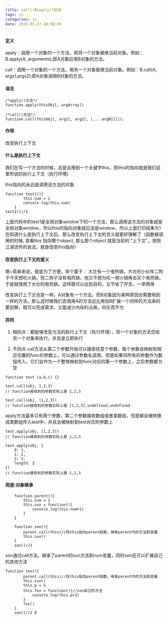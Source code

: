 ```yaml
---
title: call()和apply()区别
tags: js
categories: js
date: 2019-03-27 10:58:03
---
```


#### 定义
apply：调用一个对象的一个方法，用另一个对象替换当前对象。例如：B.apply(A, arguments);即A对象应用B对象的方法。

call：调用一个对象的一个方法，用另一个对象替换当前对象。例如：B.call(A, args1,args2);即A对象调用B对象的方法。
<!--more-->
#### 语法
```
/*apply()方法*/
function.apply(thisObj[, argArray])

/*call()方法*/
function.call(thisObj[, arg1[, arg2[, [,...argN]]]]);
```

#### 作用
改变执行上下文

#### 什么是执行上下文
我们在写一个方法的时候，总是会用到一个关键字this，而this的指向就是我们这里所说的执行上下文（执行环境）

this指向的永远是调用该方法的对象
```
function test1(){
        this.num = 1
        console.log(this.num)
    }
test1()//1
```
上面代码中的test1是全局对象window下的一个方法，那么调用该方法的对象就是全局对象window，所以this的指向对象就应该是window，所以上面打印结果为1
在知道什么是执行上下文后，那么改变执行上下文的含义就更好理解了（函数被调用的时候, 查看this 指向哪个object, 那么那个object 就是当前的 "上下文"。按照江湖流传的说法，就是改变this指向）

#### 改变执行上下文的意义
嗯~简单来说，就是为了方便，举个栗子：
大壮有一个电热锅，大壮的小伙伴二狗子今天想吃火锅，但二狗子没有电热锅，他又不想为吃一顿火锅再去买个电热锅，于是就借用了大壮的电热锅，这样既可以达到目的，又节省了开支，一举两得

改变执行上下文也是一样，A对象有一个方法，而B对象因为某种原因也需要用到一样的方法，那么这时候我们去借用A的方法远比再给B扩展一个同样的方法来的要划算，既可以完成需求，又能减少内存的占用，何乐而不为

#### 异同
1. 相同点：都能够改变方法的执行上下文（执行环境），将一个对象的方法交给另一个对象来执行，并且是立即执行

2. 不同点
call方法从第二个参数开始可以接收任意个参数，每个参数会映射到相应位置的func的参数上，可以通过参数名调用，但是如果将所有的参数作为数组传入，它们会作为一个整体映射到func对应的第一个参数上，之后参数都为空
```
function test (a,b,c) {}

test.call(obj, 1,2,3)
// function接收到的参数实际上是 1,2,3

test.call(obj, [1,2,3])
// function接收到的参数实际上是 [1,2,3],undefined,undefined
```

apply方法最多只有两个参数，第二个参数接收数组或者类数组，但是都会被转换成类数组传入test中，并且会被映射到test对应的参数上
```
test.apply(obj, [1,2,3])
// function接收到的参数实际上是 1,2,3

test.apply(obj, {
    0: 1,
    1: 2,
    2: 3,
    length: 3
})
// function接收到的参数实际上是 1,2,3
```

#### 用途:对象继承

```
    function parent(){
        this.num = 1
        this.sun = function(){
            console.log(this.num+1)
        }
    }

    function son(){
        parent.call(this)//将this指向parent函数，继承parent内的方法和变量
        this.sun()
    }
    son()//2
```
son通过call方法，继承了parent的sun方法和num变量，同时son还可以扩展自己的其他方法
```
function son(){
        parent.call(this)//将this指向parent函数，继承parent内的方法和变量
        this.sun()
        this.p = 5
        this.fox = function(){//son自己的方法
            console.log(this.p+3)
        }
        fox()
    }
    son()//2 8
```